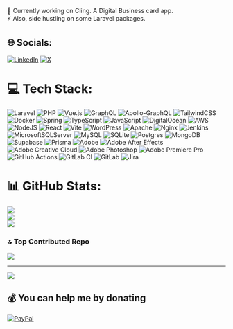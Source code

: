 🔭 Currently working on Cling. A Digital Business card app.<br>⚡️ Also, side hustling on some Laravel packages.


## 🌐 Socials:
[![LinkedIn](https://img.shields.io/badge/LinkedIn-%230077B5.svg?logo=linkedin&logoColor=white)](https://linkedin.com/in/luisscruza) [![X](https://img.shields.io/badge/X-black.svg?logo=X&logoColor=white)](https://x.com/luisscruza) 

# 💻 Tech Stack:
![Laravel](https://img.shields.io/badge/laravel-%23FF2D20.svg?style=for-the-badge&logo=laravel&logoColor=white) ![PHP](https://img.shields.io/badge/php-%23777BB4.svg?style=for-the-badge&logo=php&logoColor=white) ![Vue.js](https://img.shields.io/badge/vue.js-%2335495e.svg?style=for-the-badge&logo=vuedotjs&logoColor=%234FC08D) ![GraphQL](https://img.shields.io/badge/-GraphQL-E10098?style=for-the-badge&logo=graphql&logoColor=white) ![Apollo-GraphQL](https://img.shields.io/badge/-ApolloGraphQL-311C87?style=for-the-badge&logo=apollo-graphql) ![TailwindCSS](https://img.shields.io/badge/tailwindcss-%2338B2AC.svg?style=for-the-badge&logo=tailwind-css&logoColor=white) ![Docker](https://img.shields.io/badge/docker-%230db7ed.svg?style=for-the-badge&logo=docker&logoColor=white) ![Spring](https://img.shields.io/badge/spring-%236DB33F.svg?style=for-the-badge&logo=spring&logoColor=white) ![TypeScript](https://img.shields.io/badge/typescript-%23007ACC.svg?style=for-the-badge&logo=typescript&logoColor=white) ![JavaScript](https://img.shields.io/badge/javascript-%23323330.svg?style=for-the-badge&logo=javascript&logoColor=%23F7DF1E) ![DigitalOcean](https://img.shields.io/badge/DigitalOcean-%230167ff.svg?style=for-the-badge&logo=digitalOcean&logoColor=white) ![AWS](https://img.shields.io/badge/AWS-%23FF9900.svg?style=for-the-badge&logo=amazon-aws&logoColor=white) ![NodeJS](https://img.shields.io/badge/node.js-6DA55F?style=for-the-badge&logo=node.js&logoColor=white) ![React](https://img.shields.io/badge/react-%2320232a.svg?style=for-the-badge&logo=react&logoColor=%2361DAFB) ![Vite](https://img.shields.io/badge/vite-%23646CFF.svg?style=for-the-badge&logo=vite&logoColor=white) ![WordPress](https://img.shields.io/badge/WordPress-%23117AC9.svg?style=for-the-badge&logo=WordPress&logoColor=white) ![Apache](https://img.shields.io/badge/apache-%23D42029.svg?style=for-the-badge&logo=apache&logoColor=white) ![Nginx](https://img.shields.io/badge/nginx-%23009639.svg?style=for-the-badge&logo=nginx&logoColor=white) ![Jenkins](https://img.shields.io/badge/jenkins-%232C5263.svg?style=for-the-badge&logo=jenkins&logoColor=white) ![MicrosoftSQLServer](https://img.shields.io/badge/Microsoft%20SQL%20Server-CC2927?style=for-the-badge&logo=microsoft%20sql%20server&logoColor=white) ![MySQL](https://img.shields.io/badge/mysql-4479A1.svg?style=for-the-badge&logo=mysql&logoColor=white) ![SQLite](https://img.shields.io/badge/sqlite-%2307405e.svg?style=for-the-badge&logo=sqlite&logoColor=white) ![Postgres](https://img.shields.io/badge/postgres-%23316192.svg?style=for-the-badge&logo=postgresql&logoColor=white) ![MongoDB](https://img.shields.io/badge/MongoDB-%234ea94b.svg?style=for-the-badge&logo=mongodb&logoColor=white) ![Supabase](https://img.shields.io/badge/Supabase-3ECF8E?style=for-the-badge&logo=supabase&logoColor=white) ![Prisma](https://img.shields.io/badge/Prisma-3982CE?style=for-the-badge&logo=Prisma&logoColor=white) ![Adobe](https://img.shields.io/badge/adobe-%23FF0000.svg?style=for-the-badge&logo=adobe&logoColor=white) ![Adobe After Effects](https://img.shields.io/badge/Adobe%20After%20Effects-9999FF.svg?style=for-the-badge&logo=Adobe%20After%20Effects&logoColor=white) ![Adobe Creative Cloud](https://img.shields.io/badge/Adobe%20Creative%20Cloud-DA1F26.svg?style=for-the-badge&logo=Adobe%20Creative%20Cloud&logoColor=white) ![Adobe Photoshop](https://img.shields.io/badge/adobe%20photoshop-%2331A8FF.svg?style=for-the-badge&logo=adobe%20photoshop&logoColor=white) ![Adobe Premiere Pro](https://img.shields.io/badge/Adobe%20Premiere%20Pro-9999FF.svg?style=for-the-badge&logo=Adobe%20Premiere%20Pro&logoColor=white) ![GitHub Actions](https://img.shields.io/badge/github%20actions-%232671E5.svg?style=for-the-badge&logo=githubactions&logoColor=white) ![GitLab CI](https://img.shields.io/badge/gitlab%20CI-%23181717.svg?style=for-the-badge&logo=gitlab&logoColor=white) ![GitLab](https://img.shields.io/badge/gitlab-%23181717.svg?style=for-the-badge&logo=gitlab&logoColor=white) ![Jira](https://img.shields.io/badge/jira-%230A0FFF.svg?style=for-the-badge&logo=jira&logoColor=white)
# 📊 GitHub Stats:
![](https://github-readme-stats.vercel.app/api?username=cruzmediaorg&theme=dark&hide_border=false&include_all_commits=false&count_private=false)<br/>
![](https://github-readme-streak-stats.herokuapp.com/?user=cruzmediaorg&theme=dark&hide_border=false)<br/>
![](https://github-readme-stats.vercel.app/api/top-langs/?username=cruzmediaorg&theme=dark&hide_border=false&include_all_commits=false&count_private=false&layout=compact)

### 🔝 Top Contributed Repo
![](https://github-contributor-stats.vercel.app/api?username=cruzmediaorg&limit=5&theme=dark&combine_all_yearly_contributions=true)

---
[![](https://visitcount.itsvg.in/api?id=cruzmediaorg&icon=0&color=0)](https://visitcount.itsvg.in)

  ## 💰 You can help me by donating
  [![PayPal](https://img.shields.io/badge/PayPal-00457C?style=for-the-badge&logo=paypal&logoColor=white)](https://paypal.me/cruzmediaorg) 
